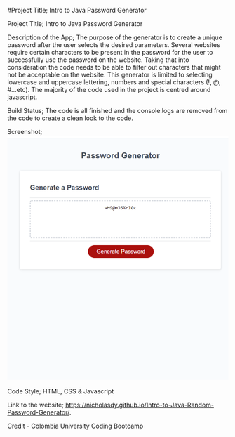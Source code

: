 
#Project Title; Intro to Java Password Generator 

Project Title; Intro to Java Password Generator 


Description of the App;
The purpose of the generator is to create a unique password after the user selects the desired parameters. Several websites require certain characters to be present in the password for the user to successfully use the password on the website. Taking that into consideration the code needs to be able to filter out characters that might not be acceptable on the website. This generator is limited to selecting lowercase and uppercase lettering, numbers and special characters (!, @, #...etc). The majority of the code used in the project is centred around javascript. 

Build Status; 
The code is all finished and the console.logs are removed from the code to create a clean look to the code. 

Screenshot;
![picture](/images/screenshot-of-the-website.PNG)

Code Style; 
HTML, CSS & Javascript

Link to the website;
https://nicholasdy.github.io/Intro-to-Java-Random-Password-Generator/.


Credit  - Colombia University Coding Bootcamp
